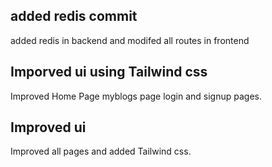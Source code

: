 ## added redis commit

added redis in backend and modifed all routes in frontend

## Imporved ui using Tailwind css

Improved Home Page myblogs page login and signup pages.

## Improved ui

Improved all pages and added Tailwind css.
